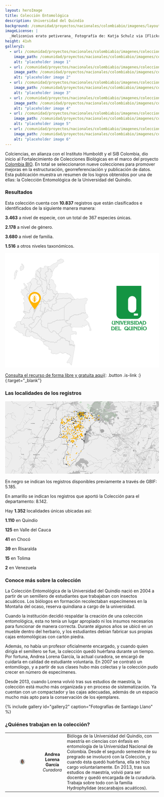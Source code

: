 ```yaml
---
layout: heroImage
title: Colección Entomológica
description: Universidad del Quindío
background: /comunidad/proyectos/nacionales/colombiabio/imagenes/layout-colecciones.jpg
imageLicense: |
  _Heliconius erato petiverana_ Fotografía de: Katja Schulz via [Flickr](https://flic.kr/p/bmS9bM)
height: 41vh
gallery2:
  - url: /comunidad/proyectos/nacionales/colombiabio/imagenes/coleccion-entomologica-de-la-universidad-del-quindio/e-u-q-006-1024x682.jpg
    image_path: /comunidad/proyectos/nacionales/colombiabio/imagenes/coleccion-entomologica-de-la-universidad-del-quindio/e-u-q-006-280x280.jpg
    alt: "placeholder image 1"
  - url: /comunidad/proyectos/nacionales/colombiabio/imagenes/coleccion-entomologica-de-la-universidad-del-quindio/e-u-q-009-1024x682.jpg
    image_path: /comunidad/proyectos/nacionales/colombiabio/imagenes/coleccion-entomologica-de-la-universidad-del-quindio/e-u-q-009-280x280.jpg
    alt: "placeholder image 2"
  - url: /comunidad/proyectos/nacionales/colombiabio/imagenes/coleccion-entomologica-de-la-universidad-del-quindio/e-u-q-011-1024x682.jpg
    image_path: /comunidad/proyectos/nacionales/colombiabio/imagenes/coleccion-entomologica-de-la-universidad-del-quindio/e-u-q-011-280x280.jpg
    alt: "placeholder image 3"
  - url: /comunidad/proyectos/nacionales/colombiabio/imagenes/coleccion-entomologica-de-la-universidad-del-quindio/e-u-q-013-1024x682.jpg
    image_path: /comunidad/proyectos/nacionales/colombiabio/imagenes/coleccion-entomologica-de-la-universidad-del-quindio/e-u-q-013-280x280.jpg
    alt: "placeholder image 4"
  - url: /comunidad/proyectos/nacionales/colombiabio/imagenes/coleccion-entomologica-de-la-universidad-del-quindio/e-u-q-014-1024x682.jpg
    image_path: /comunidad/proyectos/nacionales/colombiabio/imagenes/coleccion-entomologica-de-la-universidad-del-quindio/e-u-q-014-280x280.jpg
    alt: "placeholder image 5"
  - url: /comunidad/proyectos/nacionales/colombiabio/imagenes/coleccion-entomologica-de-la-universidad-del-quindio/e-u-q-012-1024x682.jpg
    image_path: /comunidad/proyectos/nacionales/colombiabio/imagenes/coleccion-entomologica-de-la-universidad-del-quindio/e-u-q-012-280x280.jpg
    alt: "placeholder image 6"
---
```


Colciencias, en alianza con el Instituto Humboldt y el SiB Colombia, dio inicio al Fortalecimiento de Colecciones Biológicas en el marco del proyecto [Colombia BIO](/comunidad/proyectos/nacionales/colombiabio). En total se seleccionaron nueve colecciones para promover mejoras en la estructuración, georreferenciación y publicación de datos. Esta publicación muestra un resumen de los logros obtenidos por una de ellas: la Colección Entomológica de la Universidad del Quindío.

###  Resultados

Esta colección cuenta con <span class="tag is-warning is-light"><b>10.837</b></span> registros que están clasificados e identificados de la siguiente manera manera:


<span class="tag is-warning is-light"><b>3.463</b></span> a nivel de especie, con un total de 367 especies únicas.     


<span class="tag is-warning is-light"><b>2.178</b></span> a nivel de género.


<span class="tag is-warning is-light"><b>3.680</b></span> a nivel de familia.


<span class="tag is-warning is-light"><b>1.516</b></span> a otros niveles taxonómicos.


<img src="/comunidad/proyectos/nacionales/colombiabio/imagenes/coleccion-entomologica-de-la-universidad-del-quindio/map-e-u-q.png" width=770>

[Consulta el recurso de forma libre y gratuita aquí](http://ipt.biodiversidad.co/sib/resource?r=ciuq){: .button .is-link :}{:target="_blank"}

### Las localidades de los registros

<img src="/comunidad/proyectos/nacionales/colombiabio/imagenes/coleccion-entomologica-de-la-universidad-del-quindio/mapa-ent-uq.png" width=770>

<p class="is-size-7 has-text-grey has-text-centered">En negro se indican los registros  disponibles previamente a través de GBIF: 5.185.</p>
<p class="is-size-7 has-text-grey has-text-centered">En amarillo se indican los registros que aportó la Colección para el departamento: 8.142.</p>

Hay <span class="tag is-warning is-light"><b>1.352</b></span> localidades únicas ubicadas así:

<span class="tag is-warning is-light"><b>1.110</b></span> en Quindío

<span class="tag is-warning is-light"><b>125</b></span> en Valle del Cauca

<span class="tag is-warning is-light"><b>41</b></span> en Chocó

<span class="tag is-warning is-light"><b>39</b></span> en Risaralda

<span class="tag is-warning is-light"><b>15</b></span> en Tolima

<span class="tag is-warning is-light"><b>2</b></span> en Venezuela


### Conoce más sobre la colección

La Colección Entomológica de la Universidad del Quindío nació en 2004 a partir de un semillero de estudiantes que trabajaban con insectos acuáticos. Los biólogos en formación recolectaban especímenes en la Montaña del ocaso, reserva quindiana a cargo de la universidad.

Cuando la institución decidió respaldar la creación de una colección entomológica, esta no tenía un lugar apropiado ni los insumos necesarios para funcionar de manera correcta. Durante algunos años se ubicó en un mueble dentro del herbario, y los estudiantes debían fabricar sus propias cajas entomológicas con cartón piedra.

Además, no había un profesor oficialmente encargado, y cuando quien dirigía el semillero se fue, la colección quedó huérfana durante un tiempo. Por fortuna, Andrea Lorena García, la actual curadora, se encargó de cuidarla en calidad de estudiante voluntaria. En 2007 se contrató un entomólogo, y a partir de sus clases hubo más colectas y la colección pudo crecer en número de especímenes.

Desde 2013, cuando Lorena volvió tras sus estudios de maestría, la colección está mucho más organizada y en proceso de sistematización. Ya cuentan con un compactador y las cajas adecuadas, además de un espacio mucho más apto para la conservación de los ejemplares.

{% include gallery id="gallery2" caption="Fotografías de Santiago Llano" %}


### ¿Quiénes trabajan en la colección?

| | |  |
| :-------------: |:-------------:| :-----|
|<figure class="image is-128x128"><img class="is-rounded" src="/comunidad/proyectos/nacionales/colombiabio/imagenes/coleccion-entomologica-de-la-universidad-del-quindio/pe-u-q.png"></figure> | <b>Andrea Lorena García</b> <br> <i>Curadora</i> | Bióloga de la Universidad del Quindío, con maestría en ciencias con énfasis en entomología de la Universidad Nacional de Colombia. Desde el segundo semestre de su pregrado se involucró con la Colección, y cuando ésta quedó huérfana, ella se hizo cargo voluntariamente. En 2013, tras sus estudios de maestría, volvió para ser docente y quedó encargada de la curaduría. Trabaja sobre todo con la familia Hydrophylidae (escarabajos acuáticos).|
